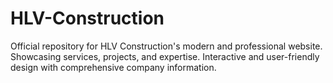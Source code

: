 # HLV-Construction
Official repository for HLV Construction's modern and professional website. Showcasing services, projects, and expertise. Interactive and user-friendly design with comprehensive company information.
